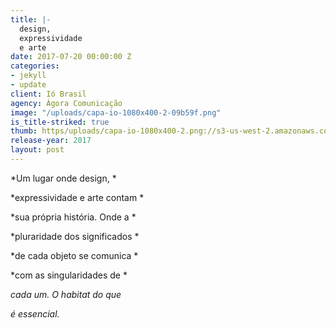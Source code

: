 ```yaml
---
title: |-
  design,
  expressividade
  e arte
date: 2017-07-20 00:00:00 Z
categories:
- jekyll
- update
client: Ió Brasil
agency: Ágora Comunicação
image: "/uploads/capa-io-1080x400-2-09b59f.png"
is_title-striked: true
thumb: https/uploads/capa-io-1080x400-2.png://s3-us-west-2.amazonaws.com/s.cdpn.io/82/submerged.jpg
release-year: 2017
layout: post
---
```


*Um lugar onde design, *

*expressividade e arte contam *

*sua própria história. Onde a *

*pluraridade dos significados *

*de cada objeto se comunica *

*com as singularidades de *

*cada um. O habitat do que*

*é essencial.*